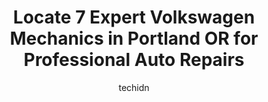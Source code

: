 ---
layout: ampstory
image: https://images.unsplash.com/photo-1626302592999-700a9a2383f3?ixlib=rb-4.0.3&ixid=MnwxMjA3fDB8MHxwaG90by1wYWdlfHx8fGVufDB8fHx8&auto=format&fit=crop&w=640&h=853&q=80
author: techidn
featured: false
description: For top-quality automotive repairs and maintenance, visit the 7 best Volkswagen Mechanic in Portland OR, USA. Their reputation for excellence and their dedication to customer satisfaction ma
title: Locate 7 Expert Volkswagen Mechanics in Portland OR for Professional Auto Repairs
cover:
   title: Locate 7 Expert Volkswagen Mechanics in Portland OR for Professional Auto Repairs
   subtitle: Rickpate
   background: https://images.unsplash.com/photo-1626302592999-700a9a2383f3?ixlib=rb-4.0.3&ixid=MnwxMjA3fDB8MHxwaG90by1wYWdlfHx8fGVufDB8fHx8&auto=format&fit=crop&w=640&h=853&q=80

pages: 
 - layout: thirds
   top: <h1>#1 Dick Hannah VW of Portland</h1>
   bottom: "<p>Allan (sales person) provided a great test drive for my wife and me.  He was very knowledgeable about the car and showed us a lot of cool features I didnt even know abou</p>"
   background: https://www.knot35.com/toplist/wp-content/uploads/2023/06/best-volkswagen-mechanic-1-in-portland-or-1685833847.jpeg
   backgroundblur: true
 - layout: thirds
   top: <h1>#2 Volkswagen Service</h1>
   bottom: "<p>12345 E Burnside St Suite A, Portland, OR 97233, United States</p>"
   background: https://www.knot35.com/toplist/wp-content/uploads/2023/06/best-volkswagen-mechanic-2-in-portland-or-1685833848.jpeg
   cta:
      link: https://www.knot35.com/toplist/locate-7-expert-volkswagen-mechanics-in-portland-or-for-professional-auto-repairs/
      text: Locate 7 Expert Volkswagen Mechanics in Portland OR for Professional Auto Repairs
 - layout: thirds
   top: <h1>#3 Steves Imports</h1>
   bottom: "<p>7273 SE 92nd Ave, Portland, OR 97266, United States</p>"
   background: https://www.knot35.com/toplist/wp-content/uploads/2023/06/best-volkswagen-mechanic-3-in-portland-or-1685833848.jpeg
   cta:
      link: https://www.knot35.com/toplist/locate-7-expert-volkswagen-mechanics-in-portland-or-for-professional-auto-repairs/
      text: Locate 7 Expert Volkswagen Mechanics in Portland OR for Professional Auto Repairs
 - layout: thirds
   top: <h1>#4 Double J Motorwerks</h1>
   bottom: "<p>5541 NE 122nd Ave #330, Portland, OR 97230, United States</p>"
   background: https://images.unsplash.com/photo-1462556791646-c201b8241a94?ixlib=rb-4.0.3&ixid=MnwxMjA3fDB8MHxwaG90by1wYWdlfHx8fGVufDB8fHx8&auto=format&fit=crop&w=640&h=853&q=80
   cta:
      link: https://www.knot35.com/toplist/locate-7-expert-volkswagen-mechanics-in-portland-or-for-professional-auto-repairs/
      text: Locate 7 Expert Volkswagen Mechanics in Portland OR for Professional Auto Repairs
 - layout: thirds
   top: <h1>#5 A & P Specialties</h1>
   bottom: "<p>707 SE 82nd Ave, Portland, OR 97216, United States</p>"
   background: https://images.unsplash.com/photo-1524169358666-79f22534bc6e?ixlib=rb-4.0.3&ixid=MnwxMjA3fDB8MHxwaG90by1wYWdlfHx8fGVufDB8fHx8&auto=format&fit=crop&w=640&h=853&q=80
   cta:
      link: https://www.knot35.com/toplist/locate-7-expert-volkswagen-mechanics-in-portland-or-for-professional-auto-repairs/
      text: Locate 7 Expert Volkswagen Mechanics in Portland OR for Professional Auto Repairs
 - layout: thirds
   top: <h1>#6 Traftons Foreign Auto</h1>
   bottom: "<p>15570 SE Stark St, Portland, OR 97233, United States</p>"
   background: https://images.unsplash.com/photo-1618556658017-fd9c732d1360?ixlib=rb-4.0.3&ixid=MnwxMjA3fDB8MHxwaG90by1wYWdlfHx8fGVufDB8fHx8&auto=format&fit=crop&w=640&h=853&q=80
   cta:
      link: https://www.knot35.com/toplist/locate-7-expert-volkswagen-mechanics-in-portland-or-for-professional-auto-repairs/
      text: Locate 7 Expert Volkswagen Mechanics in Portland OR for Professional Auto Repairs
 - layout: thirds
   top: <h1>#7 Botta Moto Works</h1>
   bottom: "<p>1502 N Ainsworth St, Portland, OR 97217, United States</p>"
   background: https://images.unsplash.com/photo-1561679660-d00ee1e0dc8e?ixlib=rb-4.0.3&ixid=MnwxMjA3fDB8MHxwaG90by1wYWdlfHx8fGVufDB8fHx8&auto=format&fit=crop&w=640&h=853&q=80
   cta:
      link: https://www.knot35.com/toplist/locate-7-expert-volkswagen-mechanics-in-portland-or-for-professional-auto-repairs/
      text: Locate 7 Expert Volkswagen Mechanics in Portland OR for Professional Auto Repairs
 - layout: thirds
   middle: Continue reading...
   background: https://images.unsplash.com/photo-1527067829737-402993088e6b?ixlib=rb-4.0.3&ixid=MnwxMjA3fDB8MHxwaG90by1wYWdlfHx8fGVufDB8fHx8&auto=format&fit=crop&w=640&h=853&q=80
   cta:
      link: https://www.knot35.com/toplist/locate-7-expert-volkswagen-mechanics-in-portland-or-for-professional-auto-repairs/
      text: Locate 7 Expert Volkswagen Mechanics in Portland OR for Professional Auto Repairs
      
---
